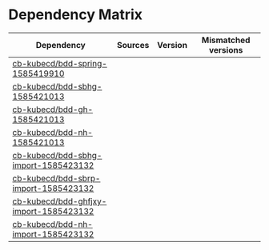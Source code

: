 # Dependency Matrix

Dependency | Sources | Version | Mismatched versions
---------- | ------- | ------- | -------------------
[cb-kubecd/bdd-spring-1585419910](https://github.com/cb-kubecd/bdd-spring-1585419910.git) |  | []() | 
[cb-kubecd/bdd-sbhg-1585421013](https://github.com/cb-kubecd/bdd-sbhg-1585421013.git) |  | []() | 
[cb-kubecd/bdd-gh-1585421013](https://github.com/cb-kubecd/bdd-gh-1585421013.git) |  | []() | 
[cb-kubecd/bdd-nh-1585421013](https://github.com/cb-kubecd/bdd-nh-1585421013.git) |  | []() | 
[cb-kubecd/bdd-sbhg-import-1585423132](https://github.com/cb-kubecd/bdd-sbhg-import-1585423132.git) |  | []() | 
[cb-kubecd/bdd-sbrp-import-1585423132](https://github.com/cb-kubecd/bdd-sbrp-import-1585423132.git) |  | []() | 
[cb-kubecd/bdd-ghfjxy-import-1585423132](https://github.com/cb-kubecd/bdd-ghfjxy-import-1585423132.git) |  | []() | 
[cb-kubecd/bdd-nh-import-1585423132](https://github.com/cb-kubecd/bdd-nh-import-1585423132.git) |  | []() | 
